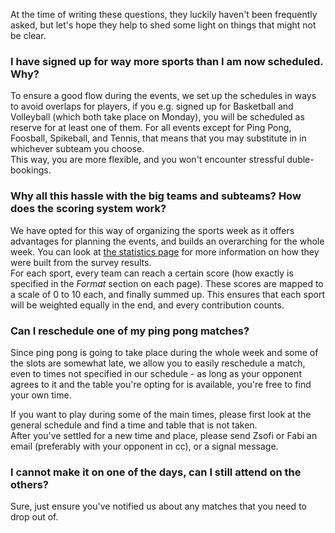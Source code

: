 At the time of writing these questions, they luckily haven't been frequently asked, but let's hope they help to shed some light on things that might not be clear.

### I have signed up for way more sports than I am now scheduled. Why?

To ensure a good flow during the events, we set up the schedules in ways to avoid overlaps for players, if you e.g. signed up for Basketball and Volleyball (which both take place on Monday), you will be scheduled as reserve for at least one of them. For all events except for Ping Pong, Foosball, Spikeball, and Tennis, that means that you may substitute in in whichever subteam you choose.\
This way, you are more flexible, and you won't encounter stressful duble-bookings.

### Why all this hassle with the big teams and subteams? How does the scoring system work?

We have opted for this way of organizing the sports week as it offers advantages for planning the events, and builds an overarching for the whole week. You can look at <a href="Statistics" target="_self">the statistics page</a> for more information on how they were built from the survey results.\
For each sport, every team can reach a certain score (how exactly is specified in the *Format* section on each page). These scores are mapped to a scale of 0 to 10 each, and finally summed up. This ensures that each sport will be weighted equally in the end, and every contribution counts.

### Can I reschedule one of my ping pong matches?

Since ping pong is going to take place during the whole week and some of the slots are somewhat late, we allow you to easily reschedule a match, even to times not specified in our schedule - as long as your opponent agrees to it and the table you're opting for is available, you're free to find your own time.

If you want to play during some of the main times, please first look at the general schedule and find a time and table that is not taken.\
After you've settled for a new time and place, please send Zsofi or Fabi an email (preferably with your opponent in cc), or a signal message.

### I cannot make it on one of the days, can I still attend on the others?

Sure, just ensure you've notified us about any matches that you need to drop out of.
